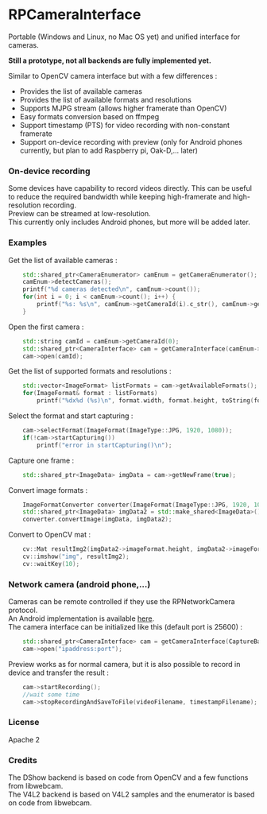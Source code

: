 # RPCameraInterface

Portable (Windows and Linux, no Mac OS yet) and unified interface for cameras.

**Still a prototype, not all backends are fully implemented yet.**

Similar to OpenCV camera interface but with a few differences : 
* Provides the list of available cameras
* Provides the list of available formats and resolutions
* Supports MJPG stream (allows higher framerate than OpenCV)
* Easy formats conversion based on ffmpeg
* Support timestamp (PTS) for video recording with non-constant framerate
* Support on-device recording with preview (only for Android phones currently, but plan to add Raspberry pi, Oak-D,... later)

### On-device recording
Some devices have capability to record videos directly. This can be useful to reduce the required bandwidth while keeping high-framerate and high-resolution recording.  
Preview can be streamed at low-resolution.  
This currently only includes Android phones, but more will be added later.  

### Examples

Get the list of available cameras :
``` cpp
    std::shared_ptr<CameraEnumerator> camEnum = getCameraEnumerator();
    camEnum->detectCameras();
    printf("%d cameras detected\n", camEnum->count());
    for(int i = 0; i < camEnum->count(); i++) {
        printf("%s: %s\n", camEnum->getCameraId(i).c_str(), camEnum->getCameraName(i).c_str());
    }
```
Open the first camera :
``` cpp
    std::string camId = camEnum->getCameraId(0);
    std::shared_ptr<CameraInterface> cam = getCameraInterface(camEnum->backend);
    cam->open(camId);
```
Get the list of supported formats and resolutions :
``` cpp
    std::vector<ImageFormat> listFormats = cam->getAvailableFormats();
    for(ImageFormat& format : listFormats)
        printf("%dx%d (%s)\n", format.width, format.height, toString(format.type).c_str());
```
Select the format and start capturing :
``` cpp
    cam->selectFormat(ImageFormat(ImageType::JPG, 1920, 1080));
    if(!cam->startCapturing())
        printf("error in startCapturing()\n");
```
Capture one frame :
``` cpp
    std::shared_ptr<ImageData> imgData = cam->getNewFrame(true);
```
Convert image formats :
``` cpp
    ImageFormatConverter converter(ImageFormat(ImageType::JPG, 1920, 1080), ImageFormat(ImageType::BGR24, 720, 480));
    std::shared_ptr<ImageData> imgData2 = std::make_shared<ImageData>();
    converter.convertImage(imgData, imgData2);
```
Convert to OpenCV mat :
``` cpp
    cv::Mat resultImg2(imgData2->imageFormat.height, imgData2->imageFormat.width, CV_8UC3, imgData2->data);
    cv::imshow("img", resultImg2);
    cv::waitKey(10);
```
### Network camera (android phone,...)
Cameras can be remote controlled if they use the RPNetworkCamera protocol.  
An Android implementation is available [here](https://github.com/RandomPrototypes/RPNetworkCamera_Android).  
The camera interface can be initialized like this (default port is 25600) : 
``` cpp
    std::shared_ptr<CameraInterface> cam = getCameraInterface(CaptureBackend::RPNetwork);
    cam->open("ipaddress:port");
``` 

Preview works as for normal camera, but it is also possible to record in device and transfer the result : 
``` cpp
    cam->startRecording();
    //wait some time
    cam->stopRecordingAndSaveToFile(videoFilename, timestampFilename);
```
### License
Apache 2

### Credits
The DShow backend is based on code from OpenCV and a few functions from libwebcam.  
The V4L2 backend is based on V4L2 samples and the enumerator is based on code from libwebcam.  
